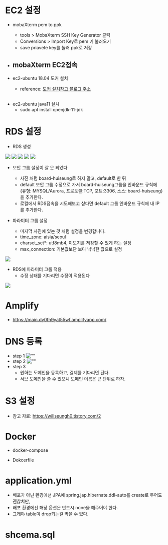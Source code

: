 

# EC2 설정


- mobaXterm pem to ppk
  - tools > MobaXterm SSH Key Generator 클릭
  - Conversions > Import Key로 pem 키 불러오기
  - save priavete key를 눌러 ppk로 저장

- mobaXterm EC2접속
  - 

- ec2-ubuntu 18.04 도커 설치
  - reference: [도커 설치참고 블로그 주소](https://louky0714.tistory.com/entry/Docker-Ubuntu-1804x-LTS%EC%97%90-docker-%EC%84%A4%EC%B9%98-%ED%95%98%EA%B8%B0)
```

```

- ec2-ubuntu java11 설치
  - sudo apt install openjdk-11-jdk

# RDS 설정
- RDS 생성

![](./images/rds/검색.PNG)
![](./images/rds/데이터베이스%20생성시작.PNG)
![](./images/rds/데이터베이스%20식별자,%20자격증명.PNG)
![](./images/rds/데이터베이스%20이름.PNG)
![](./images/rds/보안그룹.PNG)
- 보안 그룹 설정이 잘 못 되었다
  - 사진 처럼 board-huiseung로 하지 말고, default로 한 뒤
  - default 보안 그룹 수정으로 가서 board-huiseung그룹을 인바운드 규칙에 {유형: MYSQL/Aurora, 프로토콜:TCP, 포트:3306, 소스: board-huiseung}을 추가한다.
  - 로컬에서 RDS접속을 시도해보고 싶다면 default 그룹 인바운드 규칙에 내 IP를 추가한다.


- 파라미터 그룹 설정
  - 마지막 사진에 있는 것 처럼 설정을 변경합니다.
  - time_zone: aisia/seoul
  - charset_set*: utf8mb4, 이모지를 저장할 수 있게 하는 설정
  - max_connection: 기본값보단 보다 넉넉한 값으로 설정

![](./images/rds/6.PNG)

- RDS에 파라미터 그룹 적용
  - 수정 상태를 기다리면 수정이 적용된다

![](./images/rds/7.PNG)


# Amplify
- https://main.dy0fh9yat55wf.amplifyapp.com/


# DNS 등록
- step 1
![""](./images/dns/1.PNG)
- step 2
![""](./images/dns/2.PNG)
- step 3
  - 원하는 도메인을 등록하고, 결제를 기다리면 된다.
  - 서브 도메인을 쓸 수 있으니 도메인 이름은 큰 단위로 하자.

# S3 설정
- 참고 자료: https://willseungh0.tistory.com/2


# Docker
- docker-compose

- Dokcerfile


# application.yml
- 배포가 아닌 환경에선 JPA에 spring.jap.hibernate.ddl-auto를 create로 두어도 괜찮치만,
- 배포 환경에선 해당 옵션은 반드시 none을 해주어야 한다.
- 그래야 table이 drop되는걸 막을 수 있다.

# shcema.sql

